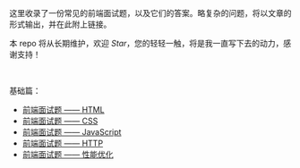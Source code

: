 这里收录了一份常见的前端面试题，以及它们的答案。略复杂的问题，将以文章的形式输出，并在此附上链接。

本 repo 将从长期维护，欢迎 *Star*，您的轻轻一触，将是我一直写下去的动力，感谢支持！

&nbsp;

基础篇：

- [前端面试题 —— HTML](https://github.com/micherwa/fe-Interviews/blob/master/articles/%E5%89%8D%E7%AB%AF%E9%9D%A2%E8%AF%95%E9%A2%98%20%E2%80%94%E2%80%94%20HTML.md)
- [前端面试题 —— CSS](https://github.com/micherwa/fe-Interviews/blob/master/articles/%E5%89%8D%E7%AB%AF%E9%9D%A2%E8%AF%95%E9%A2%98%20%E2%80%94%E2%80%94%20CSS.md)
- [前端面试题 —— JavaScript](https://github.com/micherwa/fe-Interviews/blob/master/articles/%E5%89%8D%E7%AB%AF%E9%9D%A2%E8%AF%95%E9%A2%98%20%E2%80%94%E2%80%94%20JavaScript.md)
- [前端面试题 —— HTTP](https://github.com/micherwa/fe-Interviews/blob/master/articles/%E5%89%8D%E7%AB%AF%E9%9D%A2%E8%AF%95%E9%A2%98%20%E2%80%94%E2%80%94%20HTTP.md)
- [前端面试题 —— 性能优化](https://github.com/micherwa/fe-Interviews/blob/master/articles/%E5%89%8D%E7%AB%AF%E9%9D%A2%E8%AF%95%E9%A2%98%20%E2%80%94%E2%80%94%20%E6%80%A7%E8%83%BD%E4%BC%98%E5%8C%96.md)